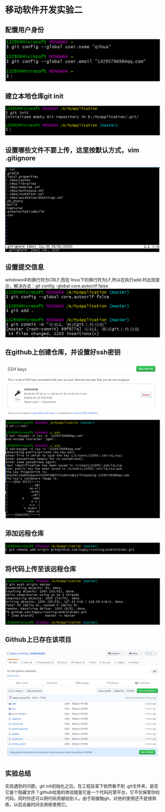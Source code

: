 # 移动软件开发实验二
## 配置用户身份
![image](https://github.com/happy-running/andriodrabpic/blob/master/r1/图片1.png)
## 建立本地仓库git init
![image](https://github.com/happy-running/andriodrabpic/blob/master/r1/图片2.png)
## 设置哪些文件不要上传，这里按默认方式，vim .gitignore
![image](https://github.com/happy-running/andriodrabpic/blob/master/r1/图片3.png)
## 设置提交信息
windows中的换行符为CRLF,而在 linux下的换行符为LF,所以在执行add.时出现提示，解决办法：git config -global core.autocrlf false
![image](https://github.com/happy-running/andriodrabpic/blob/master/r1/图片4.png)


## 在github上创建仓库，并设置好ssh密钥
![image](https://github.com/happy-running/andriodrabpic/blob/master/r1/图片5.png)
![image](https://github.com/happy-running/andriodrabpic/blob/master/r1/图片6.png)
## 添加远程仓库
![image](https://github.com/happy-running/andriodrabpic/blob/master/r1/图片7.png)
## 将代码上传至该远程仓库
![image](https://github.com/happy-running/andriodrabpic/blob/master/r1/图片8.png)
## Github上已存在该项目
![image](https://github.com/happy-running/andriodrabpic/blob/master/r1/图片9.png)


## 实验总结
实验遇到的问题，git init初始化之后，在工程目录下依然看不到 .git文件夹，是否它是个隐藏文件？github给我的体验就是它是一个代码托管平台，它不仅保管你的代码，同时你还可以把代码贡献给别人。由于刚接触git，对他的使用还不是很熟练，以后会画时间去熟练使用它。

